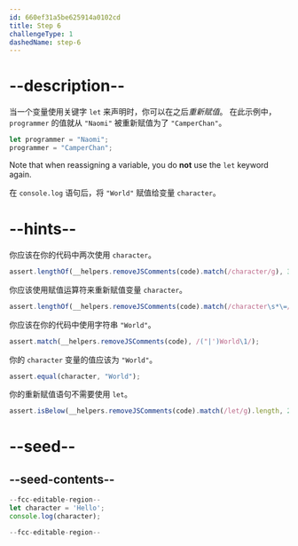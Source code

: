 ```yaml
---
id: 660ef31a5be625914a0102cd
title: Step 6
challengeType: 1
dashedName: step-6
---
```


# --description--

当一个变量使用关键字 `let` 来声明时，你可以在之后<dfn>重新赋值</dfn>。 在此示例中，`programmer` 的值就从 `"Naomi"` 被重新赋值为了 `"CamperChan"`。

```js
let programmer = "Naomi";
programmer = "CamperChan";
```

Note that when reassigning a variable, you do **not** use the `let` keyword again.

在 `console.log` 语句后，将 `"World"` 赋值给变量 `character`。

# --hints--

你应该在你的代码中两次使用 `character`。

```js
assert.lengthOf(__helpers.removeJSComments(code).match(/character/g), 3);
```

你应该使用赋值运算符来重新赋值变量 `character`。

```js
assert.lengthOf(__helpers.removeJSComments(code).match(/character\s*\=/g), 2);
```

你应该在你的代码中使用字符串 `"World"`。

```js
assert.match(__helpers.removeJSComments(code), /("|')World\1/);
```

你的 `character` 变量的值应该为 `"World"`。

```js
assert.equal(character, "World");
```

你的重新赋值语句不需要使用 `let`。

```js
assert.isBelow(__helpers.removeJSComments(code).match(/let/g).length, 2);
```


# --seed--

## --seed-contents--

```js
--fcc-editable-region--
let character = 'Hello';
console.log(character);

--fcc-editable-region--
```
